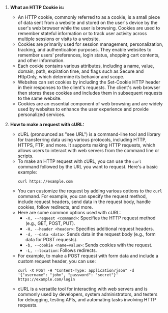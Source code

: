 1. **What an HTTP Cookie is:**
   - An HTTP cookie, commonly referred to as a cookie, is a small piece of data sent from a website and stored on the user's device by the user's web browser while the user is browsing. Cookies are used to remember stateful information or to track user activity across multiple sessions or visits to a website.
   - Cookies are primarily used for session management, personalization, tracking, and authentication purposes. They enable websites to remember users' preferences, login status, shopping cart contents, and other information.
   - Each cookie contains various attributes, including a name, value, domain, path, expiration time, and flags such as Secure and HttpOnly, which determine its behavior and scope.
   - Websites can set cookies by including the Set-Cookie HTTP header in their responses to the client's requests. The client's web browser then stores these cookies and includes them in subsequent requests to the same website.
   - Cookies are an essential component of web browsing and are widely used by websites to enhance the user experience and provide personalized services.

2. **How to make a request with cURL:**
   - cURL (pronounced as "see URL") is a command-line tool and library for transferring data using various protocols, including HTTP, HTTPS, FTP, and more. It supports making HTTP requests, which allows users to interact with web servers from the command line or scripts.
   - To make an HTTP request with cURL, you can use the `curl` command followed by the URL you want to request. Here's a basic example:
     ```
     curl https://example.com
     ```
   - You can customize the request by adding various options to the `curl` command. For example, you can specify the request method, include request headers, send data in the request body, handle cookies, follow redirects, and more.
   - Here are some common options used with cURL:
     - `-X, --request <command>`: Specifies the HTTP request method (e.g., GET, POST, PUT).
     - `-H, --header <header>`: Specifies additional request headers.
     - `-d, --data <data>`: Sends data in the request body (e.g., form data for POST requests).
     - `-b, --cookie <name=value>`: Sends cookies with the request.
     - `-L, --location`: Follows redirects.
   - For example, to make a POST request with form data and include a custom request header, you can use:
     ```
     curl -X POST -H "Content-Type: application/json" -d '{"username": "john", "password": "secret"}' https://example.com/login
     ```
   - cURL is a versatile tool for interacting with web servers and is commonly used by developers, system administrators, and testers for debugging, testing APIs, and automating tasks involving HTTP requests.
